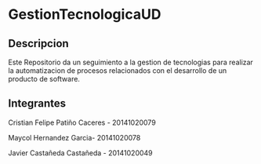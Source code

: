 # GestionTecnologicaUD
## Descripcion

Este Repositorio da un seguimiento a la gestion de tecnologias para realizar la automatizacion de procesos relacionados con el desarrollo de un producto de software.

## Integrantes
Cristian Felipe Patiño Caceres - 20141020079

Maycol Hernandez Garcia- 20141020078

Javier Castañeda Castañeda - 20141020049 
